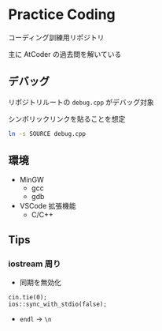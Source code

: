 # Practice Coding

コーディング訓練用リポジトリ

主に AtCoder の過去問を解いている

## デバッグ

リポジトリルートの `debug.cpp` がデバッグ対象

シンボリックリンクを貼ることを想定

```sh
ln -s SOURCE debug.cpp
```

## 環境

- MinGW
  + gcc
  + gdb
- VSCode 拡張機能
  + C/C++

## Tips

### iostream 周り

- 同期を無効化
```
cin.tie(0);
ios::sync_with_stdio(false);
```

- `endl` -> `\n`
